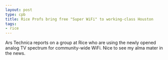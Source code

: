 ```yaml
---
layout: post
type: cpb
title: Rice Profs bring free "Super WiFi" to working-class Houston
tags:
- rice
---
```

Ars Technica reports on a group at Rice who are using the newly opened analog TV spectrum for community-wide WiFi. Nice to see my alma mater in the news.
